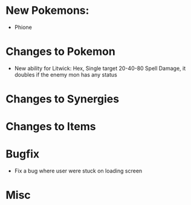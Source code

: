 # New Pokemons:

- Phione

# Changes to Pokemon

- New ability for Litwick: Hex, Single target 20-40-80 Spell Damage, it doubles if the enemy mon has any status

# Changes to Synergies

# Changes to Items

# Bugfix

- Fix a bug where user were stuck on loading screen

# Misc
